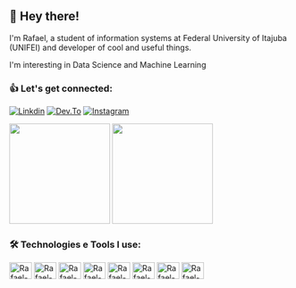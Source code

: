 ## 👦 Hey there!

I'm Rafael, a student of information systems at Federal University of Itajuba (UNIFEI) and developer of cool and useful things.

I'm interesting in Data Science and Machine Learning

### 👍 Let's get connected:

[![Linkdin](https://img.shields.io/badge/LinkedIn-0077B5?style=for-the-badge&logo=linkedin&logoColor=white)](https://www.linkedin.com/in/rafael-fortes-464a74212/)
[![Dev.To](https://img.shields.io/badge/kaggle-0A0A0A?style=for-the-badge&logo=Kaggle&logoColor=white)](https://www.kaggle.com/rafaelfortess)
[![Instagram](https://img.shields.io/badge/Instagram-E4405F?style=for-the-badge&logo=instagram&logoColor=white)](https://www.instagram.com/rafael.fortes_/)

<div>
  <img height="180em" src="https://github-readme-stats.vercel.app/api?username=Rafael-Fortes&show_icons=true&theme=tokyonight"/>
  <img height="180em" src="https://github-readme-stats.vercel.app/api/top-langs/?username=Rafael-Fortes&layout=compact&theme=tokyonight"/>
</div>

### 🛠️ Technologies e Tools I use:

<div>
  <img align="center" alt="Rafael-C" height="30" width="40" src="https://cdn.jsdelivr.net/gh/devicons/devicon/icons/c/c-original.svg"/>
  <img align="center" alt="Rafael-Python" height="30" width="40" src="https://cdn.jsdelivr.net/gh/devicons/devicon/icons/python/python-original.svg"/>
  <img align="center" alt="Rafael-Git" height="30" width="40" src="https://cdn.jsdelivr.net/gh/devicons/devicon/icons/git/git-original.svg"/>
  <img align="center" alt="Rafael-VsCode" height="30" width="40" src="https://cdn.jsdelivr.net/gh/devicons/devicon/icons/vscode/vscode-original.svg"/>
  <img align="center" alt="Rafael-Jupyter" height="30" width="40" src="https://cdn.jsdelivr.net/gh/devicons/devicon/icons/jupyter/jupyter-original-wordmark.svg"/>
  <img align="center" alt="Rafael-Pandas" height="30" width="40" src="https://cdn.jsdelivr.net/gh/devicons/devicon/icons/pandas/pandas-original.svg"/>
  <img align="center" alt="Rafael-Numpy" height="30" width="40" src="https://cdn.jsdelivr.net/gh/devicons/devicon/icons/numpy/numpy-original.svg"/>
  <img align="center" alt="Rafael-Scikit_learn" height="30" width="40" src="https://upload.wikimedia.org/wikipedia/commons/0/05/Scikit_learn_logo_small.svg"/>
</div>

